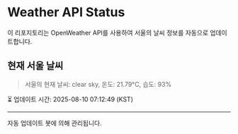 
# Weather API Status

이 리포지토리는 OpenWeather API를 사용하여 서울의 날씨 정보를 자동으로 업데이트합니다.

## 현재 서울 날씨
> 서울의 현재 날씨: clear sky, 온도: 21.79°C, 습도: 93%

⏳ 업데이트 시간: 2025-08-10 07:12:49 (KST)

---
자동 업데이트 봇에 의해 관리됩니다.
